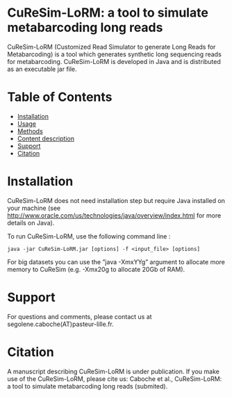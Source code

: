 # CuReSim-LoRM: a tool to simulate metabarcoding long reads

CuReSim-LoRM (Customized Read Simulator to generate Long Reads for Metabarcoding) is a tool which generates
synthetic long sequencing reads for metabarcoding. CuReSim-LoRM is developed in Java and is distributed as an
executable jar file.

# Table of Contents
* [Installation](#Installation)
* [Usage](#Usage)
* [Methods](#Methods)
* [Content description](#content-description)
* [Support](#support)
* [Citation](#citation)

# Installation


CuReSim-LoRM does not need installation step but require Java installed on your machine
(see http://www.oracle.com/us/technologies/java/overview/index.html for more details on Java).

To run CuReSim-LoRM, use the following command line :

```java -jar CuReSim-LoRM.jar [options] -f <input_file> [options]```

For big datasets you can use the ”java -XmxYYg” argument to allocate more memory to CuReSim (e.g. -Xmx20g to
allocate 20Gb of RAM).

# Support
For questions and comments, please contact us at segolene.caboche(AT)pasteur-lille.fr.

# Citation

A manuscript describing CuReSim-LoRM is under publication. If you make use of the CuReSim-LoRM, please cite us: Caboche et al., CuReSim-LoRM: a tool to simulate metabarcoding long reads (submited).
